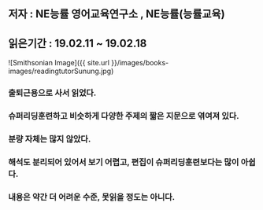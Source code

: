 ## 저자 :  NE능률 영어교육연구소 , NE능률(능률교육)

## 읽은기간 : 19.02.11 ~ 19.02.18

![Smithsonian Image]({{ site.url }}/images/books-images/readingtutorSunung.jpg)

### 출퇴근용으로 사서 읽었다.

### 슈퍼리딩훈련하고 비슷하게 다양한 주제의 짧은 지문으로 엮여져 있다.

### 분량 자체는 많지 않았다.

### 해석도 분리되어 있어서 보기 어렵고, 편집이 슈퍼리딩훈련보다는 많이 아쉽다.

### 내용은 약간 더 어려운 수준, 못읽을 정도는 아니다.
